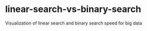 # linear-search-vs-binary-search
Visualization of linear search and binary search speed for big data
